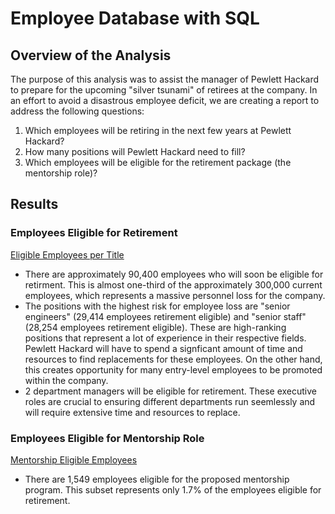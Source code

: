 # Employee Database with SQL
## Overview of the Analysis
The purpose of this analysis was to assist the manager of Pewlett Hackard to prepare for the upcoming "silver tsunami" of retirees at the company. In an effort to avoid a disastrous employee deficit, we are creating a report to address the following questions: 
1. Which employees will be retiring in the next few years at Pewlett Hackard?
2. How many positions will Pewlett Hackard need to fill?
3. Which employees will be eligible for the retirement package (the mentorship role)?

## Results
### Employees Eligible for Retirement

[Eligible Employees per Title](https://github.com/jpb12002/Pewlett_Hackard_Analysis/blob/main/Data/retiring_titles.csv)

- There are approximately 90,400 employees who will soon be eligible for retirment. This is almost one-third of the approximately 300,000 current employees, which represents a massive personnel loss for the company.
- The positions with the highest risk for employee loss are "senior engineers" (29,414 employees retirement eligible) and "senior staff" (28,254 employees retirement eligible). These are high-ranking positions that represent a lot of experience in their respective fields. Pewlett Hackard will have to spend a signficant amount of time and resources to find replacements for these employees. On the other hand, this creates opportunity for many entry-level employees to be promoted within the company. 
- 2 department managers will be eligible for retirement. These executive roles are crucial to ensuring different departments run seemlessly and will require extensive time and resources to replace. 

### Employees Eligible for Mentorship Role

[Mentorship Eligible Employees](https://github.com/jpb12002/Pewlett_Hackard_Analysis/blob/main/Data/mentorship_eligibility.csv)

- There are 1,549 employees eligible for the proposed mentorship program. This subset represents only 1.7% of the employees eligible for retirement.  

